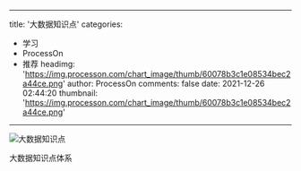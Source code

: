
---
title: '大数据知识点'
categories: 
 - 学习
 - ProcessOn
 - 推荐
headimg: 'https://img.processon.com/chart_image/thumb/60078b3c1e08534bec2a44ce.png'
author: ProcessOn
comments: false
date: 2021-12-26 02:44:20
thumbnail: 'https://img.processon.com/chart_image/thumb/60078b3c1e08534bec2a44ce.png'
---

<div>   
<img class="thumb" alt="大数据知识点" src="https://img.processon.com/chart_image/thumb/60078b3c1e08534bec2a44ce.png" referrerpolicy="no-referrer">
<p>大数据知识点体系</p>  
</div>
            